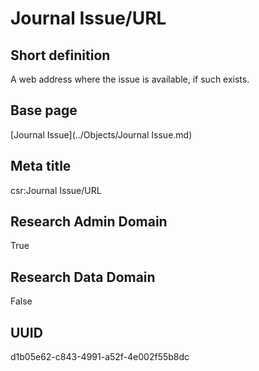 # Journal Issue/URL
## Short definition
A web address where the issue is available, if such exists.
## Base page
[Journal Issue](../Objects/Journal Issue.md)
## Meta title
csr:Journal Issue/URL
## Research Admin Domain
True
## Research Data Domain
False
## UUID
d1b05e62-c843-4991-a52f-4e002f55b8dc
